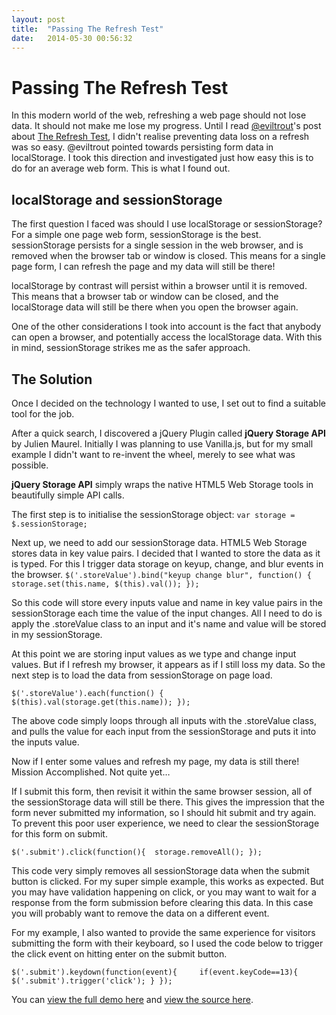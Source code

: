 ```yaml
---
layout: post
title:  "Passing The Refresh Test"
date:   2014-05-30 00:56:32
---
```


# Passing The Refresh Test
In this modern world of the web, refreshing a web page should not lose data. It should not make me lose my progress. Until I read [@eviltrout](https://twitter.com/eviltrout "@eviltrout on twitter")'s post about [The Refresh Test](http://eviltrout.com/2014/04/10/the-refresh-test.html "The Refresh Test by Robin Ward"), I didn't realise preventing data loss on a refresh was so easy. @eviltrout pointed towards persisting form data in localStorage. I took this direction and investigated just how easy this is to do for an average web form. This is what I found out.

## localStorage and sessionStorage
The first question I faced was should I use localStorage or sessionStorage? For a simple one page web form, sessionStorage is the best. sessionStorage persists for a single session in the web browser, and is removed when the browser tab or window is closed. This means for a single page form, I can refresh the page and my data will still be there!

localStorage by contrast will persist within a browser until it is removed. This means that a browser tab or window can be closed, and the localStorage data will still be there when you open the browser again.

One of the other considerations I took into account is the fact that anybody can open a browser, and potentially access the localStorage data. With this in mind, sessionStorage strikes me as the safer approach.

## The Solution
Once I decided on the technology I wanted to use, I set out to find a suitable tool for the job.

After a quick search, I discovered a jQuery Plugin called **jQuery Storage API** by Julien Maurel. Initially I was planning to use Vanilla.js, but for my small example I didn't want to re-invent the wheel, merely to see what was possible.

**jQuery Storage API** simply wraps the native HTML5 Web Storage  tools in beautifully simple API calls.

The first step is to initialise the sessionStorage object:
`var storage = $.sessionStorage;`

Next up, we need to add our sessionStorage data. HTML5 Web Storage stores data in key value pairs. I decided that I wanted to store the data as it is typed. For this I trigger data storage on keyup, change, and blur events in the browser. 
`$('.storeValue').bind("keyup change blur", function() {
 	storage.set(this.name, $(this).val());
 });`

So this code will store every inputs value and name in key value pairs in the sessionStorage each time the value of the input changes. All I need to do is apply the .storeValue class to an input and it's name and value will be stored in my sessionStorage.

At this point we are storing input values as we type and change input values. But if I refresh my browser, it appears as if I still loss my data. So the next step is to load the data from sessionStorage on page load.

`$('.storeValue').each(function() {
	$(this).val(storage.get(this.name));
});`

The above code simply loops through all inputs with the .storeValue class, and pulls the value for each input from the sessionStorage and puts it into the inputs value.

Now if I enter some values and refresh my page, my data is still there! Mission Accomplished. Not quite yet…

If I submit this form, then revisit it within the same browser session, all of the sessionStorage data will still be there. This gives the impression that the form never submitted my information, so I should hit submit and try again. To prevent this poor user experience, we need to clear the sessionStorage for this form on submit.

`$('.submit').click(function(){ 
	storage.removeAll();
});`

This code very simply removes all sessionStorage data when the submit button is clicked. For my super simple example, this works as expected. But you may have validation happening on click, or you may want to wait for a response from the form submission before clearing this data. In this case you will probably want to remove the data on a different event.

For my example, I also wanted to provide the same experience for visitors submitting the form with their keyboard, so I used the code below to trigger the click event on hitting enter on the submit button.

`$('.submit').keydown(function(event){    
	if(event.keyCode==13){
		$('.submit').trigger('click');
	}
});`

You can [view the full demo here](http://www.alexcyphus.co.uk/experiments/refresh-test/ "Passing The Refresh Test Demo") and [view the source here](https://github.com/ACyphus/sessionStorageDemo "sessionStorage Demo Source Code").